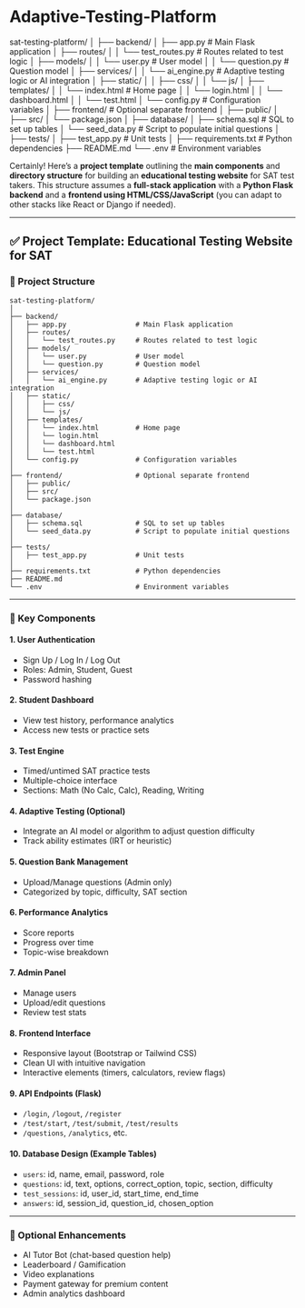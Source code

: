 # Adaptive-Testing-Platform
sat-testing-platform/
│
├── backend/
│   ├── app.py                 # Main Flask application
│   ├── routes/
│   │   └── test_routes.py     # Routes related to test logic
│   ├── models/
│   │   └── user.py            # User model
│   │   └── question.py        # Question model
│   ├── services/
│   │   └── ai_engine.py       # Adaptive testing logic or AI integration
│   ├── static/
│   │   ├── css/
│   │   └── js/
│   ├── templates/
│   │   └── index.html         # Home page
│   │   └── login.html
│   │   └── dashboard.html
│   │   └── test.html
│   └── config.py              # Configuration variables
│
├── frontend/                  # Optional separate frontend
│   ├── public/
│   ├── src/
│   └── package.json
│
├── database/
│   ├── schema.sql             # SQL to set up tables
│   └── seed_data.py           # Script to populate initial questions
│
├── tests/
│   ├── test_app.py            # Unit tests
│
├── requirements.txt           # Python dependencies
├── README.md
└── .env                       # Environment variables

Certainly! Here’s a **project template** outlining the **main components** and **directory structure** for building an **educational testing website** for SAT test takers. This structure assumes a **full-stack application** with a **Python Flask backend** and a **frontend using HTML/CSS/JavaScript** (you can adapt to other stacks like React or Django if needed).

---

## ✅ Project Template: Educational Testing Website for SAT

### 📁 Project Structure

```
sat-testing-platform/
│
├── backend/
│   ├── app.py                 # Main Flask application
│   ├── routes/
│   │   └── test_routes.py     # Routes related to test logic
│   ├── models/
│   │   └── user.py            # User model
│   │   └── question.py        # Question model
│   ├── services/
│   │   └── ai_engine.py       # Adaptive testing logic or AI integration
│   ├── static/
│   │   ├── css/
│   │   └── js/
│   ├── templates/
│   │   └── index.html         # Home page
│   │   └── login.html
│   │   └── dashboard.html
│   │   └── test.html
│   └── config.py              # Configuration variables
│
├── frontend/                  # Optional separate frontend
│   ├── public/
│   ├── src/
│   └── package.json
│
├── database/
│   ├── schema.sql             # SQL to set up tables
│   └── seed_data.py           # Script to populate initial questions
│
├── tests/
│   ├── test_app.py            # Unit tests
│
├── requirements.txt           # Python dependencies
├── README.md
└── .env                       # Environment variables
```

---

### 🔧 Key Components

#### 1. **User Authentication**

* Sign Up / Log In / Log Out
* Roles: Admin, Student, Guest
* Password hashing

#### 2. **Student Dashboard**

* View test history, performance analytics
* Access new tests or practice sets

#### 3. **Test Engine**

* Timed/untimed SAT practice tests
* Multiple-choice interface
* Sections: Math (No Calc, Calc), Reading, Writing

#### 4. **Adaptive Testing (Optional)**

* Integrate an AI model or algorithm to adjust question difficulty
* Track ability estimates (IRT or heuristic)

#### 5. **Question Bank Management**

* Upload/Manage questions (Admin only)
* Categorized by topic, difficulty, SAT section

#### 6. **Performance Analytics**

* Score reports
* Progress over time
* Topic-wise breakdown

#### 7. **Admin Panel**

* Manage users
* Upload/edit questions
* Review test stats

#### 8. **Frontend Interface**

* Responsive layout (Bootstrap or Tailwind CSS)
* Clean UI with intuitive navigation
* Interactive elements (timers, calculators, review flags)

#### 9. **API Endpoints (Flask)**

* `/login`, `/logout`, `/register`
* `/test/start`, `/test/submit`, `/test/results`
* `/questions`, `/analytics`, etc.

#### 10. **Database Design (Example Tables)**

* `users`: id, name, email, password, role
* `questions`: id, text, options, correct\_option, topic, section, difficulty
* `test_sessions`: id, user\_id, start\_time, end\_time
* `answers`: id, session\_id, question\_id, chosen\_option

---

### 🧠 Optional Enhancements

* AI Tutor Bot (chat-based question help)
* Leaderboard / Gamification
* Video explanations
* Payment gateway for premium content
* Admin analytics dashboard


